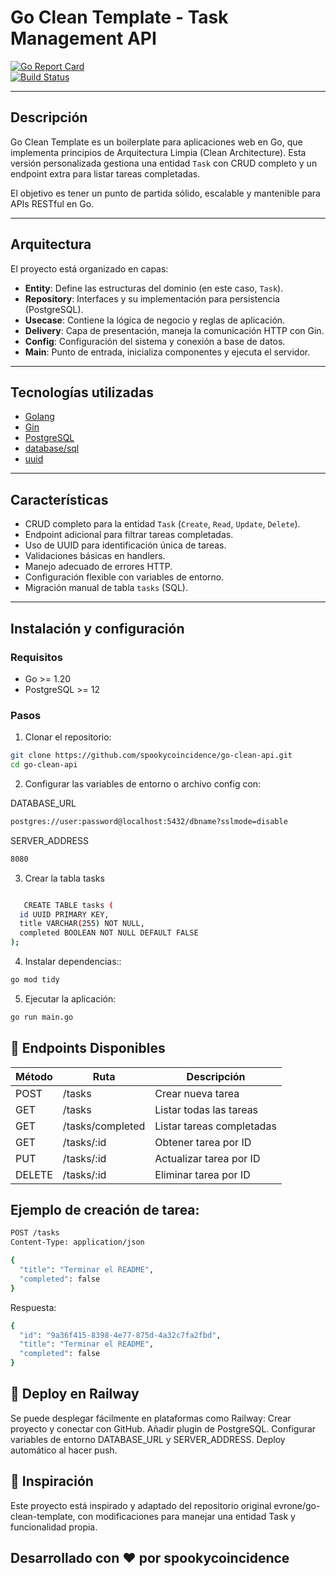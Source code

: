 
# Go Clean Template - Task Management API

[![Go Report Card](https://goreportcard.com/badge/github.com/tu_usuario/tu_repositorio)](https://goreportcard.com/report/github.com/tu_usuario/tu_repositorio)  
[![Build Status](https://github.com/tu_usuario/tu_repositorio/actions/workflows/go.yml/badge.svg)](https://github.com/tu_usuario/tu_repositorio/actions/workflows/go.yml)

---
## Descripción

Go Clean Template es un boilerplate para aplicaciones web en Go, que implementa principios de Arquitectura Limpia (Clean Architecture). Esta versión personalizada gestiona una entidad `Task` con CRUD completo y un endpoint extra para listar tareas completadas.

El objetivo es tener un punto de partida sólido, escalable y mantenible para APIs RESTful en Go.

---

## Arquitectura

El proyecto está organizado en capas:

- **Entity**: Define las estructuras del dominio (en este caso, `Task`).
- **Repository**: Interfaces y su implementación para persistencia (PostgreSQL).
- **Usecase**: Contiene la lógica de negocio y reglas de aplicación.
- **Delivery**: Capa de presentación, maneja la comunicación HTTP con Gin.
- **Config**: Configuración del sistema y conexión a base de datos.
- **Main**: Punto de entrada, inicializa componentes y ejecuta el servidor.

---

## Tecnologías utilizadas

- [Golang](https://golang.org/)
- [Gin](https://github.com/gin-gonic/gin)
- [PostgreSQL](https://www.postgresql.org/)
- [database/sql](https://pkg.go.dev/database/sql)
- [uuid](https://github.com/google/uuid)

---

## Características

- CRUD completo para la entidad `Task` (`Create`, `Read`, `Update`, `Delete`).
- Endpoint adicional para filtrar tareas completadas.
- Uso de UUID para identificación única de tareas.
- Validaciones básicas en handlers.
- Manejo adecuado de errores HTTP.
- Configuración flexible con variables de entorno.
- Migración manual de tabla `tasks` (SQL).

---

## Instalación y configuración

### Requisitos

- Go >= 1.20
- PostgreSQL >= 12

### Pasos

1. Clonar el repositorio:

```bash
git clone https://github.com/spookycoincidence/go-clean-api.git
cd go-clean-api
```

2. Configurar las variables de entorno o archivo config con:
   
DATABASE_URL
   
```bash
postgres://user:password@localhost:5432/dbname?sslmode=disable
```
SERVER_ADDRESS
```bash
8080
```

3. Crear la tabla tasks
   
```bash

   CREATE TABLE tasks (
  id UUID PRIMARY KEY,
  title VARCHAR(255) NOT NULL,
  completed BOOLEAN NOT NULL DEFAULT FALSE
);
```

4. Instalar dependencias::
```bash
go mod tidy
```
5. Ejecutar la aplicación:
```bash
go run main.go
```

## 📌 Endpoints Disponibles

| Método | Ruta               |Descripción                    |
|--------|------------------- |-----------------------------  |
| POST   | /tasks             | Crear nueva tarea      	      |
| GET    | /tasks             | Listar todas las tareas       |
| GET    | /tasks/completed   | Listar tareas completadas     |
| GET    | /tasks/:id         | Obtener tarea por ID          |
| PUT    | /tasks/:id         | Actualizar tarea por ID       |
| DELETE | /tasks/:id         | Eliminar tarea por ID         |

## Ejemplo de creación de tarea:

```bash
POST /tasks
Content-Type: application/json

{
  "title": "Terminar el README",
  "completed": false
}
```
Respuesta:

```bash
{
  "id": "9a36f415-8398-4e77-875d-4a32c7fa2fbd",
  "title": "Terminar el README",
  "completed": false
}

```

## 🚀 Deploy en Railway
Se puede desplegar fácilmente en plataformas como Railway:
Crear proyecto y conectar con GitHub.
Añadir plugin de PostgreSQL.
Configurar variables de entorno DATABASE_URL y SERVER_ADDRESS.
Deploy automático al hacer push.

## 📝 Inspiración
Este proyecto está inspirado y adaptado del repositorio original evrone/go-clean-template, con modificaciones para manejar una entidad Task y funcionalidad propia.

## Desarrollado con ❤️ por spookycoincidence



